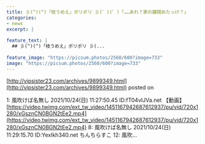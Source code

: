 ```yaml
---
title: 彡(^)(^)「枝うめえ」ポリポリ 彡(゜)(゜)「……あれ？家の鍵閉めたっけ？」
categories:
- news
excerpt: |
  
feature_text: |
  ## 彡(^)(^)「枝うめえ」ポリポリ 彡(...
  
feature_image: "https://picsum.photos/2560/600?image=733"
image: "https://picsum.photos/2560/600?image=733"
---
```


[http://vipsister23.com/archives/9899349.html](http://vipsister23.com/archives/9899349.html)
posted on 

<!--more-->

1: 風吹けば名無し 2021/10/24(日) 11:27:50.45 ID:fT04vIJVa.net 【動画】[https://video.twimg.com/ext_tw_video/1451167942687612937/pu/vid/720x1280/xGsznCN0BGN2tEe2.mp4](https://video.twimg.com/ext_tw_video/1451167942687612937/pu/vid/720x1280/xGsznCN0BGN2tEe2.mp4) 8: 風吹けば名無し 2021/10/24(日) 11:29:15.70 ID:YexIkh340.net ちんちらすこ 12: 風吹...
